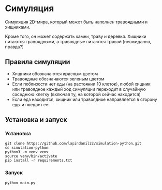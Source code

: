 # Симуляция
Симуляция 2D-мира, который может быть наполнен травоядными и хищниками.

Кроме того, он может содержать камни, траву и деревья. Хищники питаются травоядными, а травоядные питаются травой (неожиданно, правда?)

## Правила симуляции
- Хищники обозначаются красным цветом
- Травоядные обозначаются зеленым цветом
- Если поблизости нет еды (на растоянии 10 клеток), любой хищник или травоядное каждый ход симуляции переходит в случайную соседнюю клетку (включая ту, на которой сейчас находится)
- Если еда находится, хищник или травоядное направляется в сторону еды и поедает ее

## Установка и запуск

### Установка
```
git clone https://github.com/lapindanil22/simulation-python.git
cd simulation-python
python3 -m venv venv
source venv/bin/activate
pip install -r requirements.txt
```
### Запуск
```
python main.py
```